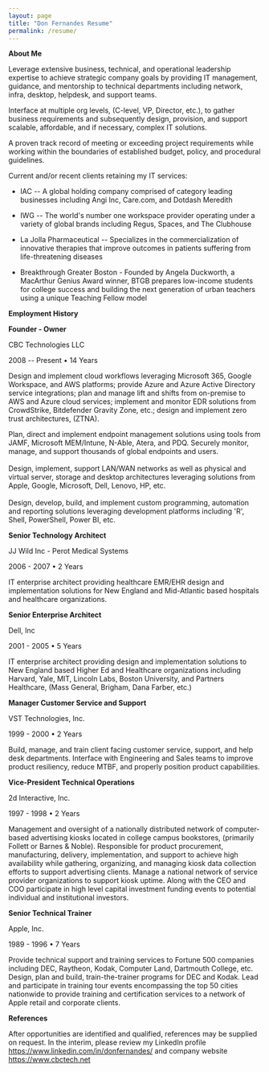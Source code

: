 ```yaml
---
layout: page
title: "Don Fernandes Resume"
permalink: /resume/
---
```



**About Me**

Leverage extensive business, technical, and operational leadership
expertise to achieve strategic company goals by providing IT management,
guidance, and mentorship to technical departments including network,
infra, desktop, helpdesk, and support teams.

Interface at multiple org levels, (C-level, VP, Director, etc.), to
gather business requirements and subsequently design, provision, and
support scalable, affordable, and if necessary, complex IT solutions.

A proven track record of meeting or exceeding project requirements while
working within the boundaries of established budget, policy, and
procedural guidelines.

Current and/or recent clients retaining my IT services:

-   IAC -- A global holding company comprised of category leading
    businesses including Angi Inc, Care.com, and Dotdash Meredith

-   IWG -- The world's number one workspace provider operating under a
    variety of global brands including Regus, Spaces, and The Clubhouse

-   La Jolla Pharmaceutical -- Specializes in the commercialization of
    innovative therapies that improve outcomes in patients suffering
    from life-threatening diseases

-   Breakthrough Greater Boston - Founded by Angela Duckworth, a
    MacArthur Genius Award winner, BTGB prepares low-income students for
    college success and building the next generation of urban teachers
    using a unique Teaching Fellow model

**Employment History**

**Founder - Owner**

CBC Technologies LLC

2008 -- Present • 14 Years

Design and implement cloud workflows leveraging Microsoft 365, Google
Workspace, and AWS platforms; provide Azure and Azure Active Directory
service integrations; plan and manage lift and shifts from on-premise to
AWS and Azure cloud services; implement and monitor EDR solutions from
CrowdStrike, Bitdefender Gravity Zone, etc.; design and implement zero
trust architectures, (ZTNA).

Plan, direct and implement endpoint management solutions using tools
from JAMF, Microsoft MEM/Intune, N-Able, Atera, and PDQ. Securely
monitor, manage, and support thousands of global endpoints and users.\
\
Design, implement, support LAN/WAN networks as well as physical and
virtual server, storage and desktop architectures leveraging solutions
from Apple, Google, Microsoft, Dell, Lenovo, HP, etc.\
\
Design, develop, build, and implement custom programming, automation and
reporting solutions leveraging development platforms including \'R\',
Shell, PowerShell, Power BI, etc.

**Senior Technology Architect**

JJ Wild Inc - Perot Medical Systems

2006 - 2007 • 2 Years

IT enterprise architect providing healthcare EMR/EHR design and
implementation solutions for New England and Mid-Atlantic based
hospitals and healthcare organizations.

**Senior Enterprise Architect**

Dell, Inc

2001 - 2005 • 5 Years

IT enterprise architect providing design and implementation solutions to
New England based Higher Ed and Healthcare organizations including
Harvard, Yale, MIT, Lincoln Labs, Boston University, and Partners
Healthcare, (Mass General, Brigham, Dana Farber, etc.)

**Manager Customer Service and Support**

VST Technologies, Inc.

1999 - 2000 • 2 Years

Build, manage, and train client facing customer service, support, and
help desk departments. Interface with Engineering and Sales teams to
improve product resiliency, reduce MTBF, and properly position product
capabilities.

**Vice-President Technical Operations**

2d Interactive, Inc.

1997 - 1998 • 2 Years

Management and oversight of a nationally distributed network of
computer-based advertising kiosks located in college campus bookstores,
(primarily Follett or Barnes & Noble). Responsible for product
procurement, manufacturing, delivery, implementation, and support to
achieve high availability while gathering, organizing, and managing
kiosk data collection efforts to support advertising clients. Manage a
national network of service provider organizations to support kiosk
uptime. Along with the CEO and COO participate in high level capital
investment funding events to potential individual and institutional
investors.

**Senior Technical Trainer**

Apple, Inc.

1989 - 1996 • 7 Years

Provide technical support and training services to Fortune 500 companies
including DEC, Raytheon, Kodak, Computer Land, Dartmouth College, etc.
Design, plan and build, train-the-trainer programs for DEC and Kodak.
Lead and participate in training tour events encompassing the top 50
cities nationwide to provide training and certification services to a
network of Apple retail and corporate clients.

**References**

After opportunities are identified and qualified, references may be
supplied on request. In the interim, please review my LinkedIn profile
<https://www.linkedin.com/in/donfernandes/> and company website
<https://www.cbctech.net>
